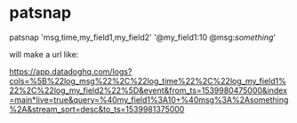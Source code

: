 # patsnap

patsnap 'msg,time,my_field1,my_field2' '@my_field1:10 @msg:*something*'

will make a url like:

https://app.datadoghq.com/logs?cols=%5B%22log_msg%22%2C%22log_time%22%2C%22log_my_field1%22%2C%22log_my_field2%22%5D&event&from_ts=1539980475000&index=main*live=true&query=%40my_field1%3A10+%40msg%3A%2Asomething%2A&stream_sort=desc&to_ts=1539981375000


